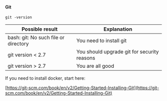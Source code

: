 #### Git

    git -version
    
| Possible result | Explanation |
|-----------------|-------------|
| bash: git: No such file or directory | You need to install git |
| git version < 2.7 | You should upgrade git for security reasons |
| git version > 2.7 | You are all good |

If you need to install docker, start here:

[https://git-scm.com/book/en/v2/Getting-Started-Installing-Git](https://git-scm.com/book/en/v2/Getting-Started-Installing-Git)
